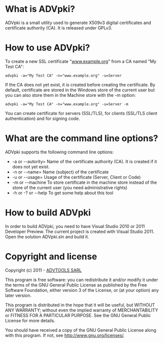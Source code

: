 # What is ADVpki?

ADVpki is a small utility used to generate X509v3 digital certificates and certificate authority (CA). It is released under GPLv3.


# How to use ADVpki?

To create a new SSL certificate "www.example.org" from a CA named "My Test CA":

`advpki -a="My Test CA" -n="www.example.org" -u=Server`

If the CA does not yet exist, it is created before creating the certificate. By default, certificate are stored in the Windows store of the current user but you can also store them in the Machine store with the -m option:

`advpki -a="My Test CA" -n="www.example.org" -u=Server -m`

You can create certificate for servers (SSL/TLS), for clients (SSL/TLS client authentication) and for signing code.


# What are the command line options?

ADVpki supports the following command line options:

* -a or --autority=<ca> Name of the certificate authority (CA). It is created if it does not yet exist.
* -n or --name=<name> Name (subject) of the certificate
* -u or --usage=<usage> Usage of the certificate (Server, Client or Code)
* -m or --machine To store certificate in the machine store instead of the store of the current user (you need administrative rights)
* -h or -? or --help To get some help about this tool

 

# How to build ADVpki

In order to build ADVpki, you need to have Visual Studio 2010 or 2011 Developer Preview. The current project is created with Visual Studio 2011. Open the solution ADVpki.sln and build it.


# Copyright and license

Copyright (c) 2011 - [ADVTOOLS SARL](http://www.advtools.com)
 
This program is free software: you can redistribute it and/or modify it under the terms of the GNU General Public License as published by the Free Software Foundation, either version 3 of the License, or (at your option) any later version.

This program is distributed in the hope that it will be useful, but WITHOUT ANY WARRANTY; without even the implied warranty of MERCHANTABILITY or FITNESS FOR A PARTICULAR PURPOSE.  See the GNU General Public License for more details.

You should have received a copy of the GNU General Public License along with this program.  If not, see <http://www.gnu.org/licenses/>.
